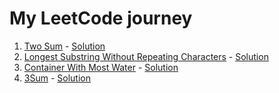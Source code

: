 # My LeetCode journey

1. [Two Sum](https://leetcode.com/problems/two-sum/) - [Solution](app/src/main/java/leetcode/twosum/Solution.java)
1. [Longest Substring Without Repeating Characters](https://leetcode.com/problems/longest-substring-without-repeating-characters/) - [Solution](app/src/main/java/leetcode/longestsubstringwithoutrepeatingcharacters/Solution.java)
1. [Container With Most Water](https://leetcode.com/problems/container-with-most-water/) - [Solution](app/src/main/java/leetcode/containerwithmostwater/Solution.java)
1. [3Sum](https://leetcode.com/problems/3sum/) - [Solution](app/src/main/java/leetcode/threesum/Solution.java)

